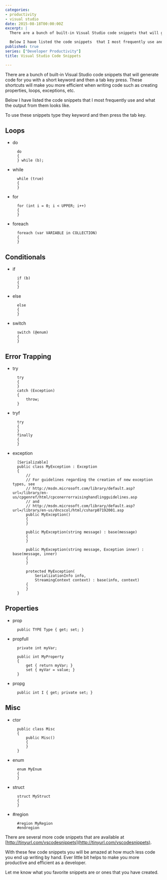 ```yaml
---
categories:
- productivity
- visual studio
date: 2015-08-18T00:00:00Z
excerpt: |
  There are a bunch of built-in Visual Studio code snippets that will generate code for you with a short keyword and then a tab key press.  These shortcuts will make you more efficient when writing code such as creating properties, loops, exceptions, etc.

  Below I have listed the code snippets  that I most frequently use and what the output from them looks like.
published: true
series: ["Developer Productivity"]
title: Visual Studio Code Snippets

---
```


There are a bunch of built-in Visual Studio code snippets that will generate code for you with a short keyword and then a tab key press.  These shortcuts will make you more efficient when writing code such as creating properties, loops, exceptions, etc.

Below I have listed the code snippets  that I most frequently use and what the output from them looks like.

To use these snippets type they keyword and then press the tab key.

## Loops

* do

		do
		{
		} while (b);

* while

		while (true)
		{
		}

* for

		for (int i = 0; i < UPPER; i++)
		{
		}

* foreach

		foreach (var VARIABLE in COLLECTION)
		{
		}

## Conditionals

* if

		if (b)
		{
		}

* else

		else
		{
		}

* switch

		switch (@enum)
		{
		}

## Error Trapping

* try

		try
		{
		}
		catch (Exception)
		{
			throw;
		}

* tryf

		try
		{
		}
		finally
		{
		}

* exception

		[Serializable]
		public class MyException : Exception
		{
			//
			// For guidelines regarding the creation of new exception types, see
			// http://msdn.microsoft.com/library/default.asp?url=/library/en-us/cpgenref/html/cpconerrorraisinghandlingguidelines.asp
			// and
			// http://msdn.microsoft.com/library/default.asp?url=/library/en-us/dncscol/html/csharp07192001.asp
			public MyException()
			{
			}

			public MyException(string message) : base(message)
			{
			}

			public MyException(string message, Exception inner) : base(message, inner)
			{
			}

			protected MyException(
				SerializationInfo info,
				StreamingContext context) : base(info, context)
			{
			}
		}

## Properties

* prop

		public TYPE Type { get; set; }

* propfull

		private int myVar;

		public int MyProperty
		{
			get { return myVar; }
			set { myVar = value; }
		}

* propg

		public int I { get; private set; }

## Misc

* ctor

		public class Misc
		{
			public Misc()
			{
			}
		}

* enum

		enum MyEnum
		{
		}

* struct

		struct MyStruct
		{
		}

* &num;region

		#region MyRegion
		#endregion


There are several more code snippets that are available at [http://tinyurl.com/vscodesnippets](http://tinyurl.com/vscodesnippets).

With these few code snippets you will be amazed at how much less code you end up writing by hand.  Ever little bit helps to make you more productive and efficient as a developer.

Let me know what you favorite snippets are or ones that you have created.

